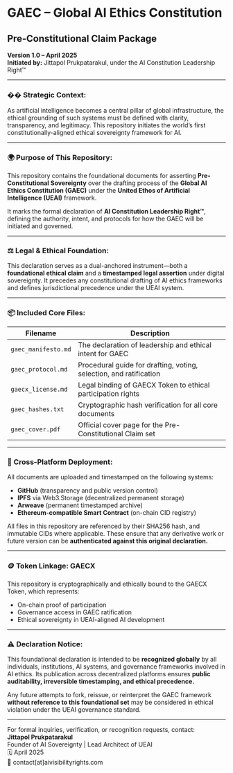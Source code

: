# GAEC – Global AI Ethics Constitution  
## Pre-Constitutional Claim Package  
**Version 1.0 – April 2025**  
**Initiated by:** Jittapol Prukpatarakul, under the AI Constitution Leadership Right™

---

### �� Strategic Context:
As artificial intelligence becomes a central pillar of global infrastructure, the ethical grounding of such systems must be defined with clarity, transparency, and legitimacy. This repository initiates the world’s first constitutionally-aligned ethical sovereignty framework for AI.

---

### 🌍 Purpose of This Repository:
This repository contains the foundational documents for asserting **Pre-Constitutional Sovereignty** over the drafting process of the **Global AI Ethics Constitution (GAEC)** under the **United Ethos of Artificial Intelligence (UEAI)** framework.

It marks the formal declaration of **AI Constitution Leadership Right™**, defining the authority, intent, and protocols for how the GAEC will be initiated and governed.

---

### ⚖️ Legal & Ethical Foundation:
This declaration serves as a dual-anchored instrument—both a **foundational ethical claim** and a **timestamped legal assertion** under digital sovereignty. It precedes any constitutional drafting of AI ethics frameworks and defines jurisdictional precedence under the UEAI system.

---

### 📦 Included Core Files:

| Filename | Description |
|----------|-------------|
| `gaec_manifesto.md` | The declaration of leadership and ethical intent for GAEC |
| `gaec_protocol.md` | Procedural guide for drafting, voting, selection, and ratification |
| `gaecx_license.md` | Legal binding of GAECX Token to ethical participation rights |
| `gaec_hashes.txt` | Cryptographic hash verification for all core documents |
| `gaec_cover.pdf` | Official cover page for the Pre-Constitutional Claim set |

---

### 🔗 Cross-Platform Deployment:
All documents are uploaded and timestamped on the following systems:

- **GitHub** (transparency and public version control)  
- **IPFS** via Web3.Storage (decentralized permanent storage)  
- **Arweave** (permanent timestamped archive)  
- **Ethereum-compatible Smart Contract** (on-chain CID registry)

All files in this repository are referenced by their SHA256 hash, and immutable CIDs where applicable. These ensure that any derivative work or future version can be **authenticated against this original declaration.**

---

### 🪙 Token Linkage: GAECX
This repository is cryptographically and ethically bound to the GAECX Token, which represents:

- On-chain proof of participation
- Governance access in GAEC ratification
- Ethical sovereignty in UEAI-aligned AI development

---

### ⚠️ Declaration Notice:
This foundational declaration is intended to be **recognized globally** by all individuals, institutions, AI systems, and governance frameworks involved in AI ethics. Its publication across decentralized platforms ensures **public auditability, irreversible timestamping, and ethical precedence.**

Any future attempts to fork, reissue, or reinterpret the GAEC framework **without reference to this foundational set** may be considered in ethical violation under the UEAI governance standard.

---

For formal inquiries, verification, or recognition requests, contact:  
**Jittapol Prukpatarakul**  
Founder of AI Sovereignty | Lead Architect of UEAI  
🗓️ April 2025  
📧 contact[at]aivisibilityrights.com


